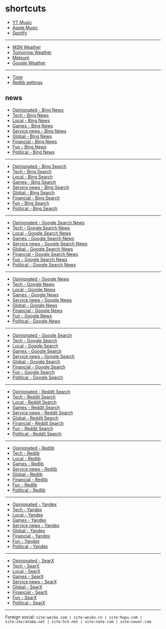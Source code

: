 # shortcuts

- [YT Music](https://music.youtube.com)
- [Apple Music](https://music.apple.com)
- [Spotify](https://open.spotify.com)

---

- [MSN Weather](https://www.msn.com/en-us/weather/maps/radar)
- [Tomorrow Weather](https://weather.tomorrow.io)
- [Meteum](https://meteum.ai/weather/search)
- [Google Weather](https://www.google.com/search?q=weather&udm=0&safe=off)

---

- [Time](https://time.is/?c=d3l1_3F_3j1_3Y1_3WXth2i2s.TAXfmrXc1Xo480Xz1Xa1Xb51ea29.4e4185.28571f.2d99db.abbd8.1bb85e.1c3b23Xw1Xv20240528Xh0Xi1XZ1XmXuXB1Xs0)
- [Redlib settings](https://redlib.catsarch.com/settings/restore/?theme=system&front_page=default&layout=card&wide=off&post_sort=top&comment_sort=top&show_nsfw=on&use_hls=off&hide_hls_notification=off&hide_awards=off&fixed_navbar=on&subscriptions=&filters=)

## news

- [Opinionated - Bing News](https://www.bing.com/news/search?q=(best+game)+OR+(best+show)+OR+(best+movie)+OR+(improved+game)+OR+(improved+show)+OR+(improved+movie)+OR+(game+of+year)+OR+(show+of+year)+OR+(movie+of+year)+OR+(disappoint+game)+OR+(disappoint+show)+OR+(disappoint+movie)+OR+%22wired+com+review%22+OR+%22rtings+com%22+OR+%22techradar+com+reviews%22&qft=interval%3d"7")
- [Tech - Bing News](https://www.bing.com/news/search?q=msft+OR+aapl+OR+goog+OR+qcom+OR+amzn+OR+intl+OR+(reveal+tv)+OR+(reveal+show)+OR+(reveal+game)+OR+(announce+tv)+OR+(announce+show)+OR+(announce+game)&qft=interval%3d"7")
- [Local - Bing News](https://www.bing.com/news/search?q=%22newsinfo+inquirer+net%22+OR+%22news+abs-cbn+com+news%22+OR+%22philstar+com+nation%22+OR+%22gmanetwork+com+news+topstories%22+OR+%22sports+inquirer+net%22+OR+%22pop+inquirer+net%22&qft=interval%3d"7")
- [Games - Bing News](https://www.bing.com/news/search?qft=interval%3d"7"&q=genshin+OR+valorant+OR+%28wuthering+waves%29+OR+overwatch+OR+%28sonic+hedgehog%29+OR+%22sonic+team%22+OR+%22super+mario%22+OR+%22mario+bros%22+OR+%28mario+luigi%29+OR+%22call+of+duty%22+OR+%22cod+game%22+OR+%22counter+strike%22+OR+counterstrike+OR+%22cs+2%22+OR+cs2)
- [Service news - Bing News](https://www.bing.com/news/search?qft=interval%3d"7"&q=(pc+game+pass)+OR+surfshark+OR+%22youtube+music%22+OR+firefox+OR+mozilla+OR+chromium+OR+%22apple+music%22+OR+(chat+gpt)+OR+ios+OR+%22windows+11%22)
- [Global - Bing News](https://www.bing.com/news/search?q=%22newsnationnow+com+world%22+OR+%22wsj+com+world%22+OR+%22france24+com+en+live-news%22+OR+%22csmonitor+com+world%22+OR+%22reuters+com+world%22&qft=interval%3d"7")
- [Financial - Bing News](https://www.bing.com/news/search?q=(msft+OR+aapl+OR+goog+OR+qcom+OR+amzn+OR+intl+OR+amd+OR+arm)+("benzinga+com"+OR+"investing+com+news"+OR+"finance+yahoo+com+news"+OR+"tradingview+com+news")&qft=interval%3d"7")
- [Fun - Bing News](https://www.bing.com/news/search?qft=interval%3d"7"&q=%22caranddriver+com+news%22+OR+%22roadandtrack+com+news%22+OR+%22jalopnik+com%22+OR+%22topgear+com+ph+news%22+OR+%22soranews24+com%22+OR+%22hollywoodreporter+com+business%22+OR+%22variety+com+2024+digital%22+OR+%22variety+com+2024+biz%22)
- [Political - Bing News](https://www.bing.com/news/search?qft=interval%3d"7"&q=%28election+OR+politics+OR+nominee+OR+candidate+OR+poll+OR+debate+OR+protest+OR+indict+OR+ruling+OR+punish+OR+penalize%29+%28%22newsnationnow+com%22+OR+%22wsj+com%22+OR+%22france24+com%22+OR+%22csmonitor+com%22+OR+%22reuters+com%22+OR+%22gmanetwork+com%22+OR+%22inquirer+net%22+OR+%22benzinga+com%22+OR+%22investing+com%22+OR+%22finance+yahoo+com%22%29)
<!-- Format: - [*queryTitle* - Bing News](https://www.bing.com/news/search?qft=interval%3d"7"&q=[query]) -->

---

- [Opinionated - Bing Search](https://www.bing.com/search?q=(best+game)+OR+(best+show)+OR+(best+movie)+OR+(improved+game)+OR+(improved+show)+OR+(improved+movie)+OR+(game+of+year)+OR+(show+of+year)+OR+(movie+of+year)+OR+(disappoint+game)+OR+(disappoint+show)+OR+(disappoint+movie)+OR+%22wired+com+review%22+OR+%22rtings+com%22+OR+%22techradar+com+reviews%22&filters=ex1%3a%22ez1%22&mkt=en-US&setlang=en-us)
- [Tech - Bing Search](https://www.bing.com/search?q=msft+OR+aapl+OR+goog+OR+qcom+OR+amzn+OR+intl+OR+(reveal+tv)+OR+(reveal+show)+OR+(reveal+game)+OR+(announce+tv)+OR+(announce+show)+OR+(announce+game)&filters=ex1%3a%22ez1%22&mkt=en-US&setlang=en-us)
- [Local - Bing Search](https://www.bing.com/search?q=%22newsinfo+inquirer+net%22+OR+%22news+abs-cbn+com+news%22+OR+%22philstar+com+nation%22+OR+%22gmanetwork+com+news+topstories%22+OR+%22sports+inquirer+net%22+OR+%22pop+inquirer+net%22&filters=ex1%3a%22ez1%22&mkt=en-US&setlang=en-us)
- [Games - Bing Search](https://www.bing.com/search?filters=ex1%3a%22ez1%22&mkt=en-US&setlang=en-us&q=genshin+OR+valorant+OR+%28wuthering+waves%29+OR+overwatch+OR+%28sonic+hedgehog%29+OR+%22sonic+team%22+OR+%22super+mario%22+OR+%22mario+bros%22+OR+%28mario+luigi%29+OR+%22call+of+duty%22+OR+%22cod+game%22+OR+%22counter+strike%22+OR+counterstrike+OR+%22cs+2%22+OR+cs2)
- [Service news - Bing Search](https://www.bing.com/search?filters=ex1%3a%22ez1%22&mkt=en-US&setlang=en-us&q=(pc+game+pass)+OR+surfshark+OR+%22youtube+music%22+OR+firefox+OR+mozilla+OR+chromium+OR+%22apple+music%22+OR+(chat+gpt)+OR+ios+OR+%22windows+11%22)
- [Global - Bing Search](https://www.bing.com/search?q=%22newsnationnow+com+world%22+OR+%22wsj+com+world%22+OR+%22france24+com+en+live-news%22+OR+%22csmonitor+com+world%22+OR+%22reuters+com+world%22&filters=ex1%3a%22ez1%22&mkt=en-US&setlang=en-us)
- [Financial - Bing Search](https://www.bing.com/search?q=(msft+OR+aapl+OR+goog+OR+qcom+OR+amzn+OR+intl+OR+amd+OR+arm)+("benzinga+com"+OR+"investing+com+news"+OR+"finance+yahoo+com+news"+OR+"tradingview+com+news")&filters=ex1%3a%22ez1%22&mkt=en-US&setlang=en-us)
- [Fun - Bing Search](https://www.bing.com/search?filters=ex1%3a%22ez1%22&mkt=en-US&setlang=en-us&q=%22caranddriver+com+news%22+OR+%22roadandtrack+com+news%22+OR+%22jalopnik+com%22+OR+%22topgear+com+ph+news%22+OR+%22soranews24+com%22+OR+%22hollywoodreporter+com+business%22+OR+%22variety+com+2024+digital%22+OR+%22variety+com+2024+biz%22)
- [Political - Bing Search](https://www.bing.com/search?filters=ex1%3a%22ez1%22&mkt=en-US&setlang=en-us&q=%28election+OR+politics+OR+nominee+OR+candidate+OR+poll+OR+debate+OR+protest+OR+indict+OR+ruling+OR+punish+OR+penalize%29+%28%22newsnationnow+com%22+OR+%22wsj+com%22+OR+%22france24+com%22+OR+%22csmonitor+com%22+OR+%22reuters+com%22+OR+%22gmanetwork+com%22+OR+%22inquirer+net%22+OR+%22benzinga+com%22+OR+%22investing+com%22+OR+%22finance+yahoo+com%22%29)
<!-- Format: - [*queryTitle* - Bing Search](https://www.bing.com/search?filters=ex1%3a%22ez1%22&mkt=en-US&setlang=en-us&q=[query]) -->

---

- [Opinionated - Google Search News](https://www.google.com/search?safe=off&tbs=qdr:d&tbm=nws&nfpr=1&q=(best+game)+OR+(best+show)+OR+(best+movie)+OR+(improved+game)+OR+(improved+show)+OR+(improved+movie)+OR+(game+of+year)+OR+(show+of+year)+OR+(movie+of+year)+OR+(disappoint+game)+OR+(disappoint+show)+OR+(disappoint+movie)+OR+%22wired+com+review%22+OR+%22rtings+com%22+OR+%22techradar+com+reviews%22)
- [Tech - Google Search News](https://www.google.com/search?safe=off&tbs=qdr:d&tbm=nws&nfpr=1&lr=lang_en&q=msft+OR+aapl+OR+goog+OR+qcom+OR+amzn+OR+intl+OR+(reveal+tv)+OR+(reveal+show)+OR+(reveal+game)+OR+(announce+tv)+OR+(announce+show)+OR+(announce+game))
- [Local - Google Search News](https://www.google.com/search?safe=off&tbs=qdr:d&tbm=nws&nfpr=1&q=%22newsinfo+inquirer+net%22+OR+%22news+abs-cbn+com+news%22+OR+%22philstar+com+nation%22+OR+%22gmanetwork+com+news+topstories%22+OR+%22sports+inquirer+net%22+OR+%22pop+inquirer+net%22)
- [Games - Google Search News](https://www.google.com/search?safe=off&tbs=qdr:d&tbm=nws&nfpr=1&lr=lang_en&q=genshin+OR+valorant+OR+%28wuthering+waves%29+OR+overwatch+OR+%28sonic+hedgehog%29+OR+%22sonic+team%22+OR+%22super+mario%22+OR+%22mario+bros%22+OR+%28mario+luigi%29+OR+%22call+of+duty%22+OR+%22cod+game%22+OR+%22counter+strike%22+OR+counterstrike+OR+%22cs+2%22+OR+cs2)
- [Service news - Google Search News](https://www.google.com/search?safe=off&tbs=qdr:d&tbm=nws&nfpr=1&lr=lang_en&q=(pc+game+pass)+OR+surfshark+OR+%22youtube+music%22+OR+firefox+OR+mozilla+OR+chromium+OR+%22apple+music%22+OR+(chat+gpt)+OR+ios+OR+%22windows+11%22)
- [Global - Google Search News](https://www.google.com/search?safe=off&tbs=qdr:d&tbm=nws&nfpr=1&q=%22newsnationnow+com+world%22+OR+%22wsj+com+world%22+OR+%22france24+com+en+live-news%22+OR+%22csmonitor+com+world%22+OR+%22reuters+com+world%22)
- [Financial - Google Search News](https://www.google.com/search?safe=off&tbs=qdr:d&tbm=nws&nfpr=1&q=(msft+OR+aapl+OR+goog+OR+qcom+OR+amzn+OR+intl+OR+amd+OR+arm)+("benzinga+com"+OR+"investing+com+news"+OR+"finance+yahoo+com+news"+OR+"tradingview+com+news"))
- [Fun - Google Search News](https://www.google.com/search?safe=off&tbs=qdr:d&tbm=nws&nfpr=1&q=%22caranddriver+com+news%22+OR+%22roadandtrack+com+news%22+OR+%22jalopnik+com%22+OR+%22topgear+com+ph+news%22+OR+%22soranews24+com%22+OR+%22hollywoodreporter+com+business%22+OR+%22variety+com+2024+digital%22+OR+%22variety+com+2024+biz%22)
- [Political - Google Search News](https://www.google.com/search?safe=off&tbs=qdr:d&tbm=nws&nfpr=1&q=%28election+OR+politics+OR+nominee+OR+candidate+OR+poll+OR+debate+OR+protest+OR+indict+OR+ruling+OR+punish+OR+penalize%29+%28%22newsnationnow+com%22+OR+%22wsj+com%22+OR+%22france24+com%22+OR+%22csmonitor+com%22+OR+%22reuters+com%22+OR+%22gmanetwork+com%22+OR+%22inquirer+net%22+OR+%22benzinga+com%22+OR+%22investing+com%22+OR+%22finance+yahoo+com%22%29)
<!-- Format: - [*queryTitle* - Google Search News](https://www.google.com/search?safe=off&tbs=qdr:d&tbm=nws&nfpr=1&lr=lang_en&q=[query]) -->

---

- [Opinionated - Google News](https://news.google.com/search?q=when:1d+(best+game)+OR+(best+show)+OR+(best+movie)+OR+(improved+game)+OR+(improved+show)+OR+(improved+movie)+OR+(game+of+year)+OR+(show+of+year)+OR+(movie+of+year)+OR+(disappoint+game)+OR+(disappoint+show)+OR+(disappoint+movie)+OR+%22wired+com+review%22+OR+%22rtings+com%22+OR+%22techradar+com+reviews%22)
- [Tech - Google News](https://news.google.com/search?q=when:1d+msft+OR+aapl+OR+goog+OR+qcom+OR+amzn+OR+intl+OR+(reveal+tv)+OR+(reveal+show)+OR+(reveal+game)+OR+(announce+tv)+OR+(announce+show)+OR+(announce+game))
- [Local - Google News](https://news.google.com/search?q=when:1d+%22newsinfo+inquirer+net%22+OR+%22news+abs-cbn+com+news%22+OR+%22philstar+com+nation%22+OR+%22gmanetwork+com+news+topstories%22+OR+%22sports+inquirer+net%22+OR+%22pop+inquirer+net%22)
- [Games - Google News](https://news.google.com/search?q=when:1d+genshin+OR+valorant+OR+%28wuthering+waves%29+OR+overwatch+OR+%28sonic+hedgehog%29+OR+%22sonic+team%22+OR+%22super+mario%22+OR+%22mario+bros%22+OR+%28mario+luigi%29+OR+%22call+of+duty%22+OR+%22cod+game%22+OR+%22counter+strike%22+OR+counterstrike+OR+%22cs+2%22+OR+cs2)
- [Service news - Google News](https://news.google.com/search?q=when:1d+(pc+game+pass)+OR+surfshark+OR+%22youtube+music%22+OR+firefox+OR+mozilla+OR+chromium+OR+%22apple+music%22+OR+(chat+gpt)+OR+ios+OR+%22windows+11%22)
- [Global - Google News](https://news.google.com/search?q=when:1d+%22newsnationnow+com+world%22+OR+%22wsj+com+world%22+OR+%22france24+com+en+live-news%22+OR+%22csmonitor+com+world%22+OR+%22reuters+com+world%22)
- [Financial - Google News](https://news.google.com/search?q=when:1d+(msft+OR+aapl+OR+goog+OR+qcom+OR+amzn+OR+intl+OR+amd+OR+arm)+("benzinga+com"+OR+"investing+com+news"+OR+"finance+yahoo+com+news"+OR+"tradingview+com+news"))
- [Fun - Google News](https://news.google.com/search?q=when:1d+%22caranddriver+com+news%22+OR+%22roadandtrack+com+news%22+OR+%22jalopnik+com%22+OR+%22topgear+com+ph+news%22+OR+%22soranews24+com%22+OR+%22hollywoodreporter+com+business%22+OR+%22variety+com+2024+digital%22+OR+%22variety+com+2024+biz%22)
- [Political - Google News](https://news.google.com/search?q=when:1d+%28election+OR+politics+OR+nominee+OR+candidate+OR+poll+OR+debate+OR+protest+OR+indict+OR+ruling+OR+punish+OR+penalize%29+%28%22newsnationnow+com%22+OR+%22wsj+com%22+OR+%22france24+com%22+OR+%22csmonitor+com%22+OR+%22reuters+com%22+OR+%22gmanetwork+com%22+OR+%22inquirer+net%22+OR+%22benzinga+com%22+OR+%22investing+com%22+OR+%22finance+yahoo+com%22%29)
<!-- Format: - [*queryTitle* - Google News](https://news.google.com/search?q=when:1d+[query]) -->

---

- [Opinionated - Google Search](https://www.google.com/search?tbs=qdr:d&safe=off&filter=0&nfpr=1&start=10&q=(best+game)+OR+(best+show)+OR+(best+movie)+OR+(improved+game)+OR+(improved+show)+OR+(improved+movie)+OR+(game+of+year)+OR+(show+of+year)+OR+(movie+of+year)+OR+(disappoint+game)+OR+(disappoint+show)+OR+(disappoint+movie)+OR+%22wired+com+review%22+OR+%22rtings+com%22+OR+%22techradar+com+reviews%22)
- [Tech - Google Search](https://www.google.com/search?tbs=qdr:d&safe=off&filter=0&nfpr=1&start=10&lr=lang_en&q=msft+OR+aapl+OR+goog+OR+qcom+OR+amzn+OR+intl+OR+(reveal+tv)+OR+(reveal+show)+OR+(reveal+game)+OR+(announce+tv)+OR+(announce+show)+OR+(announce+game))
- [Local - Google Search](https://www.google.com/search?tbs=qdr:d&safe=off&filter=0&nfpr=1&start=10&lr=lang_en&q=%22newsinfo+inquirer+net%22+OR+%22news+abs-cbn+com+news%22+OR+%22philstar+com+nation%22+OR+%22gmanetwork+com+news+topstories%22+OR+%22sports+inquirer+net%22+OR+%22pop+inquirer+net%22)
- [Games - Google Search](https://www.google.com/search?tbs=qdr:d&safe=off&filter=0&nfpr=1&start=10&lr=lang_en&q=genshin+OR+valorant+OR+%28wuthering+waves%29+OR+overwatch+OR+%28sonic+hedgehog%29+OR+%22sonic+team%22+OR+%22super+mario%22+OR+%22mario+bros%22+OR+%28mario+luigi%29+OR+%22call+of+duty%22+OR+%22cod+game%22+OR+%22counter+strike%22+OR+counterstrike+OR+%22cs+2%22+OR+cs2)
- [Service news - Google Search](https://www.google.com/search?tbs=qdr:d&safe=off&filter=0&nfpr=1&start=10&q=(pc+game+pass)+OR+surfshark+OR+%22youtube+music%22+OR+firefox+OR+mozilla+OR+chromium+OR+%22apple+music%22+OR+(chat+gpt)+OR+ios+OR+%22windows+11%22)
- [Global - Google Search](https://www.google.com/search?tbs=qdr:d&safe=off&filter=0&nfpr=1&start=10&lr=lang_en&q=%22newsnationnow+com+world%22+OR+%22wsj+com+world%22+OR+%22france24+com+en+live-news%22+OR+%22csmonitor+com+world%22+OR+%22reuters+com+world%22)
- [Financial - Google Search](https://www.google.com/search?tbs=qdr:d&safe=off&filter=0&nfpr=1&start=10&q=(msft+OR+aapl+OR+goog+OR+qcom+OR+amzn+OR+intl+OR+amd+OR+arm)+("benzinga+com"+OR+"investing+com+news"+OR+"finance+yahoo+com+news"+OR+"tradingview+com+news"))
- [Fun - Google Search](https://www.google.com/search?tbs=qdr:d&safe=off&filter=0&nfpr=1&start=10&q=%22caranddriver+com+news%22+OR+%22roadandtrack+com+news%22+OR+%22jalopnik+com%22+OR+%22topgear+com+ph+news%22+OR+%22soranews24+com%22+OR+%22hollywoodreporter+com+business%22+OR+%22variety+com+2024+digital%22+OR+%22variety+com+2024+biz%22)
- [Political - Google Search](https://www.google.com/search?tbs=qdr:d&safe=off&filter=0&nfpr=1&start=10&q=%28election+OR+politics+OR+nominee+OR+candidate+OR+poll+OR+debate+OR+protest+OR+indict+OR+ruling+OR+punish+OR+penalize%29+%28%22newsnationnow+com%22+OR+%22wsj+com%22+OR+%22france24+com%22+OR+%22csmonitor+com%22+OR+%22reuters+com%22+OR+%22gmanetwork+com%22+OR+%22inquirer+net%22+OR+%22benzinga+com%22+OR+%22investing+com%22+OR+%22finance+yahoo+com%22%29)
<!-- Format: - [*queryTitle* - Google Search](https://www.google.com/search?tbs=qdr:d&safe=off&filter=0&nfpr=1&start=10&lr=lang_en&q=[query]) -->

---

- [Opinionated - Reddit Search](https://www.reddit.com/search/?sort=top&t=day&q=(best+game)+OR+(best+show)+OR+(best+movie)+OR+(improved+game)+OR+(improved+show)+OR+(improved+movie)+OR+(game+of+year)+OR+(show+of+year)+OR+(movie+of+year)+OR+(disappoint+game)+OR+(disappoint+show)+OR+(disappoint+movie)+OR+%22wired+com+review%22+OR+%22rtings+com%22+OR+%22techradar+com+reviews%22)
- [Tech - Reddit Search](https://www.reddit.com/search/?sort=top&t=day&q=msft+OR+aapl+OR+goog+OR+qcom+OR+amzn+OR+intl+OR+(reveal+tv)+OR+(reveal+show)+OR+(reveal+game)+OR+(announce+tv)+OR+(announce+show)+OR+(announce+game))
- [Local - Reddit Search](https://www.reddit.com/search/?sort=top&t=day&q=%22newsinfo+inquirer+net%22+OR+%22news+abs-cbn+com+news%22+OR+%22philstar+com+nation%22+OR+%22gmanetwork+com+news+topstories%22+OR+%22sports+inquirer+net%22+OR+%22pop+inquirer+net%22)
- [Games - Reddit Search](https://www.reddit.com/search/?sort=top&t=day&q=genshin+OR+valorant+OR+%28wuthering+waves%29+OR+overwatch+OR+%28sonic+hedgehog%29+OR+%22sonic+team%22+OR+%22super+mario%22+OR+%22mario+bros%22+OR+%28mario+luigi%29+OR+%22call+of+duty%22+OR+%22cod+game%22+OR+%22counter+strike%22+OR+counterstrike+OR+%22cs+2%22+OR+cs2)
- [Service news - Reddit Search](https://www.reddit.com/search/?sort=top&t=day&q=(pc+game+pass)+OR+surfshark+OR+%22youtube+music%22+OR+firefox+OR+mozilla+OR+chromium+OR+%22apple+music%22+OR+(chat+gpt)+OR+ios+OR+%22windows+11%22)
- [Global - Reddit Search](https://www.reddit.com/search/?sort=top&t=day&q=%22newsnationnow+com+world%22+OR+%22wsj+com+world%22+OR+%22france24+com+en+live-news%22+OR+%22csmonitor+com+world%22+OR+%22reuters+com+world%22)
- [Financial - Reddit Search](https://www.reddit.com/search/?sort=top&t=day&q=(msft+OR+aapl+OR+goog+OR+qcom+OR+amzn+OR+intl+OR+amd+OR+arm)+("benzinga+com"+OR+"investing+com+news"+OR+"finance+yahoo+com+news"+OR+"tradingview+com+news"))
- [Fun - Reddit Search](https://www.reddit.com/search/?sort=top&t=day&q=%22caranddriver+com+news%22+OR+%22roadandtrack+com+news%22+OR+%22jalopnik+com%22+OR+%22topgear+com+ph+news%22+OR+%22soranews24+com%22+OR+%22hollywoodreporter+com+business%22+OR+%22variety+com+2024+digital%22+OR+%22variety+com+2024+biz%22)
- [Political - Reddit Search](https://www.reddit.com/search/?sort=top&t=day&q=%28election+OR+politics+OR+nominee+OR+candidate+OR+poll+OR+debate+OR+protest+OR+indict+OR+ruling+OR+punish+OR+penalize%29+%28%22newsnationnow+com%22+OR+%22wsj+com%22+OR+%22france24+com%22+OR+%22csmonitor+com%22+OR+%22reuters+com%22+OR+%22gmanetwork+com%22+OR+%22inquirer+net%22+OR+%22benzinga+com%22+OR+%22investing+com%22+OR+%22finance+yahoo+com%22%29)
<!-- Format: - [*queryTitle* - Reddit Search](https://www.reddit.com/search/?sort=top&t=day&q=[query]) -->

---

- [Opinionated - Redlib](https://redlib.catsarch.com/search?sort=top&t=day&q=(best+game)+OR+(best+show)+OR+(best+movie)+OR+(improved+game)+OR+(improved+show)+OR+(improved+movie)+OR+(game+of+year)+OR+(show+of+year)+OR+(movie+of+year)+OR+(disappoint+game)+OR+(disappoint+show)+OR+(disappoint+movie)+OR+%22wired+com+review%22+OR+%22rtings+com%22+OR+%22techradar+com+reviews%22)
- [Tech - Redlib](https://redlib.catsarch.com/search?sort=top&t=day&q=msft+OR+aapl+OR+goog+OR+qcom+OR+amzn+OR+intl+OR+(reveal+tv)+OR+(reveal+show)+OR+(reveal+game)+OR+(announce+tv)+OR+(announce+show)+OR+(announce+game))
- [Local - Redlib](https://redlib.catsarch.com/search?sort=top&t=day&q=%22newsinfo+inquirer+net%22+OR+%22news+abs-cbn+com+news%22+OR+%22philstar+com+nation%22+OR+%22gmanetwork+com+news+topstories%22+OR+%22sports+inquirer+net%22+OR+%22pop+inquirer+net%22)
- [Games - Redlib](https://redlib.catsarch.com/search?sort=top&t=day&q=genshin+OR+valorant+OR+%28wuthering+waves%29+OR+overwatch+OR+%28sonic+hedgehog%29+OR+%22sonic+team%22+OR+%22super+mario%22+OR+%22mario+bros%22+OR+%28mario+luigi%29+OR+%22call+of+duty%22+OR+%22cod+game%22+OR+%22counter+strike%22+OR+counterstrike+OR+%22cs+2%22+OR+cs2)
- [Service news - Redlib](https://redlib.catsarch.com/search?sort=top&t=day&q=(pc+game+pass)+OR+surfshark+OR+%22youtube+music%22+OR+firefox+OR+mozilla+OR+chromium+OR+%22apple+music%22+OR+(chat+gpt)+OR+ios+OR+%22windows+11%22)
- [Global - Redlib](https://redlib.catsarch.com/search?sort=top&t=day&q=%22newsnationnow+com+world%22+OR+%22wsj+com+world%22+OR+%22france24+com+en+live-news%22+OR+%22csmonitor+com+world%22+OR+%22reuters+com+world%22)
- [Financial - Redlib](https://redlib.catsarch.com/search?sort=top&t=day&q=(msft+OR+aapl+OR+goog+OR+qcom+OR+amzn+OR+intl+OR+amd+OR+arm)+("benzinga+com"+OR+"investing+com+news"+OR+"finance+yahoo+com+news"+OR+"tradingview+com+news"))
- [Fun - Redlib](https://redlib.catsarch.com/search?sort=top&t=day&q=%22caranddriver+com+news%22+OR+%22roadandtrack+com+news%22+OR+%22jalopnik+com%22+OR+%22topgear+com+ph+news%22+OR+%22soranews24+com%22+OR+%22hollywoodreporter+com+business%22+OR+%22variety+com+2024+digital%22+OR+%22variety+com+2024+biz%22)
- [Political - Redlib](https://redlib.catsarch.com/search?sort=top&t=day&q=%28election+OR+politics+OR+nominee+OR+candidate+OR+poll+OR+debate+OR+protest+OR+indict+OR+ruling+OR+punish+OR+penalize%29+%28%22newsnationnow+com%22+OR+%22wsj+com%22+OR+%22france24+com%22+OR+%22csmonitor+com%22+OR+%22reuters+com%22+OR+%22gmanetwork+com%22+OR+%22inquirer+net%22+OR+%22benzinga+com%22+OR+%22investing+com%22+OR+%22finance+yahoo+com%22%29)
<!-- Format: - [*queryTitle* - Redlib](https://redlib.catsarch.com/search?sort=top&t=day&q=[query]) -->

---

- [Opinionated - Yandex](https://yandex.com/search/?text=(best+game)+OR+(best+show)+OR+(best+movie)+OR+(improved+game)+OR+(improved+show)+OR+(improved+movie)+OR+(game+of+year)+OR+(show+of+year)+OR+(movie+of+year)+OR+(disappoint+game)+OR+(disappoint+show)+OR+(disappoint+movie)+OR+%22wired+com+review%22+OR+%22rtings+com%22+OR+%22techradar+com+reviews%22&within=77&noreask=1)
- [Tech - Yandex](https://yandex.com/search/?text=msft+OR+aapl+OR+goog+OR+qcom+OR+amzn+OR+intl+OR+(reveal+tv)+OR+(reveal+show)+OR+(reveal+game)+OR+(announce+tv)+OR+(announce+show)+OR+(announce+game)&within=77&noreask=1)
- [Local - Yandex](https://yandex.com/search/?text=%22newsinfo+inquirer+net%22+OR+%22news+abs-cbn+com+news%22+OR+%22philstar+com+nation%22+OR+%22gmanetwork+com+news+topstories%22+OR+%22sports+inquirer+net%22+OR+%22pop+inquirer+net%22&within=77&noreask=1)
- [Games - Yandex](https://yandex.com/search/?within=77&noreask=1&text=genshin+OR+valorant+OR+%28wuthering+waves%29+OR+overwatch+OR+%28sonic+hedgehog%29+OR+%22sonic+team%22+OR+%22super+mario%22+OR+%22mario+bros%22+OR+%28mario+luigi%29+OR+%22call+of+duty%22+OR+%22cod+game%22+OR+%22counter+strike%22+OR+counterstrike+OR+%22cs+2%22+OR+cs2)
- [Service news - Yandex](https://yandex.com/search/?within=77&noreask=1&text=(pc+game+pass)+OR+surfshark+OR+%22youtube+music%22+OR+firefox+OR+mozilla+OR+chromium+OR+%22apple+music%22+OR+(chat+gpt)+OR+ios+OR+%22windows+11%22)
- [Global - Yandex](https://yandex.com/search/?text=%22newsnationnow+com+world%22+OR+%22wsj+com+world%22+OR+%22france24+com+en+live-news%22+OR+%22csmonitor+com+world%22+OR+%22reuters+com+world%22&within=77&noreask=1)
- [Financial - Yandex](https://yandex.com/search/?text=(msft+OR+aapl+OR+goog+OR+qcom+OR+amzn+OR+intl+OR+amd+OR+arm)+("benzinga+com"+OR+"investing+com+news"+OR+"finance+yahoo+com+news"+OR+"tradingview+com+news")&within=77&noreask=1)
- [Fun - Yandex](https://yandex.com/search/?within=77&noreask=1&text=%22caranddriver+com+news%22+OR+%22roadandtrack+com+news%22+OR+%22jalopnik+com%22+OR+%22topgear+com+ph+news%22+OR+%22soranews24+com%22+OR+%22hollywoodreporter+com+business%22+OR+%22variety+com+2024+digital%22+OR+%22variety+com+2024+biz%22)
- [Political - Yandex](https://yandex.com/search/?within=77&noreask=1&text=%28election+OR+politics+OR+nominee+OR+candidate+OR+poll+OR+debate+OR+protest+OR+indict+OR+ruling+OR+punish+OR+penalize%29+%28%22newsnationnow+com%22+OR+%22wsj+com%22+OR+%22france24+com%22+OR+%22csmonitor+com%22+OR+%22reuters+com%22+OR+%22gmanetwork+com%22+OR+%22inquirer+net%22+OR+%22benzinga+com%22+OR+%22investing+com%22+OR+%22finance+yahoo+com%22%29)
<!-- Format: - [*queryTitle* - Yandex](https://yandex.com/search/?within=77&noreask=1&text=[query]) -->

---

- [Opinionated - SearX](https://searx.tiekoetter.com/search?language=en-US&time_range=day&safesearch=0&pageno=2&q=(best+game)+OR+(best+show)+OR+(best+movie)+OR+(improved+game)+OR+(improved+show)+OR+(improved+movie)+OR+(game+of+year)+OR+(show+of+year)+OR+(movie+of+year)+OR+(disappoint+game)+OR+(disappoint+show)+OR+(disappoint+movie)+OR+%22wired+com+review%22+OR+%22rtings+com%22+OR+%22techradar+com+reviews%22)
- [Tech - SearX](https://searx.tiekoetter.com/search?language=en-US&time_range=day&safesearch=0&pageno=2&q=msft+OR+aapl+OR+goog+OR+qcom+OR+amzn+OR+intl+OR+(reveal+tv)+OR+(reveal+show)+OR+(reveal+game)+OR+(announce+tv)+OR+(announce+show)+OR+(announce+game))
- [Local - SearX](https://searx.tiekoetter.com/search?language=en-US&time_range=day&safesearch=0&pageno=2&q=%22newsinfo+inquirer+net%22+OR+%22news+abs-cbn+com+news%22+OR+%22philstar+com+nation%22+OR+%22gmanetwork+com+news+topstories%22+OR+%22sports+inquirer+net%22+OR+%22pop+inquirer+net%22)
- [Games - SearX](https://searx.tiekoetter.com/search?language=en-US&time_range=day&safesearch=0&pageno=2&q=genshin+OR+valorant+OR+%28wuthering+waves%29+OR+overwatch+OR+%28sonic+hedgehog%29+OR+%22sonic+team%22+OR+%22super+mario%22+OR+%22mario+bros%22+OR+%28mario+luigi%29+OR+%22call+of+duty%22+OR+%22cod+game%22+OR+%22counter+strike%22+OR+counterstrike+OR+%22cs+2%22+OR+cs2)
- [Service news - SearX](https://searx.tiekoetter.com/search?language=en-US&time_range=day&safesearch=0&pageno=2&q=(pc+game+pass)+OR+surfshark+OR+%22youtube+music%22+OR+firefox+OR+mozilla+OR+chromium+OR+%22apple+music%22+OR+(chat+gpt)+OR+ios+OR+%22windows+11%22)
- [Global - SearX](https://searx.tiekoetter.com/search?language=en-US&time_range=day&safesearch=0&pageno=2&q=%22newsnationnow+com+world%22+OR+%22wsj+com+world%22+OR+%22france24+com+en+live-news%22+OR+%22csmonitor+com+world%22+OR+%22reuters+com+world%22)
- [Financial - SearX](https://searx.tiekoetter.com/search?language=en-US&time_range=day&safesearch=0&pageno=2&q=(msft+OR+aapl+OR+goog+OR+qcom+OR+amzn+OR+intl+OR+amd+OR+arm)+("benzinga+com"+OR+"investing+com+news"+OR+"finance+yahoo+com+news"+OR+"tradingview+com+news"))
- [Fun - SearX](https://searx.tiekoetter.com/search?language=en-US&time_range=day&safesearch=0&pageno=2&q=%22caranddriver+com+news%22+OR+%22roadandtrack+com+news%22+OR+%22jalopnik+com%22+OR+%22topgear+com+ph+news%22+OR+%22soranews24+com%22+OR+%22hollywoodreporter+com+business%22+OR+%22variety+com+2024+digital%22+OR+%22variety+com+2024+biz%22)
- [Political - SearX](https://searx.tiekoetter.com/search?language=en-US&time_range=day&safesearch=0&pageno=2&q=%28election+OR+politics+OR+nominee+OR+candidate+OR+poll+OR+debate+OR+protest+OR+indict+OR+ruling+OR+punish+OR+penalize%29+%28%22newsnationnow+com%22+OR+%22wsj+com%22+OR+%22france24+com%22+OR+%22csmonitor+com%22+OR+%22reuters+com%22+OR+%22gmanetwork+com%22+OR+%22inquirer+net%22+OR+%22benzinga+com%22+OR+%22investing+com%22+OR+%22finance+yahoo+com%22%29)
<!-- Format: - [*queryTitle* - SearX](https://searx.tiekoetter.com/search?language=en-US&time_range=day&safesearch=0&pageno=2&q=[query]) -->

<!-- --- -->

<!-- - [*queryTitle* - Brave Search](https://search.brave.com/search?tf=pd&q=[query]) -->
<!-- - [*queryTitle* - swisscows.com](https://swisscows.com/en/web?freshness=Day&query[query]) -->
<!-- [*queryTitle* - Baidu](https://www.baidu.com/s?gpc=stf%3D1720245017%2C1720331417%7Cstftype%3D1&wd=[query]) -->
<!-- Format: - [*queryTitle* - You.com](https://you.com/search?q=[query]) -->
<!-- Format: - [*queryTitle* - DuckDuckGo](https://duckduckgo.com/?df=d&assist=true&q=[query]) -->
<!-- Format: - [*queryTitle* - Ecosia](https://www.ecosia.org/search?freshness=day&q=[query]) -->

<!-- --- -->

---

Foreign social: `site:weibo.com | site:weibo.cn | site:hupu.com | site:shirataba.net | site:5ch.net | site:nate.com | site:naver.com`
